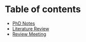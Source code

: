 # Table of contents

* [PhD Notes](README.md)
* [Literature Review](literature-review.md)
* [Review Meeting](untitled.md)

